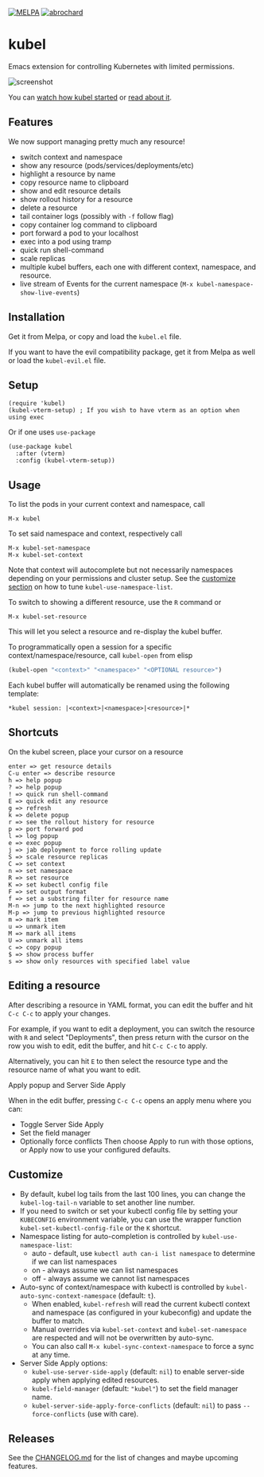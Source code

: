 [![MELPA](https://melpa.org/packages/kubel-badge.svg)](https://melpa.org/#/kubel)
[![abrochard](https://circleci.com/gh/abrochard/kubel.svg?style=svg)](https://app.circleci.com/pipelines/github/abrochard/kubel)

# kubel

Emacs extension for controlling Kubernetes with limited permissions.

![screenshot](screenshot.png)

You can [watch how kubel started](https://www.youtube.com/watch?v=w3krYEeqnyk) or [read about it](https://gist.github.com/abrochard/dd610fc4673593b7cbce7a0176d897de).

## Features
We now support managing pretty much any resource!

- switch context and namespace
- show any resource (pods/services/deployments/etc)
- highlight a resource by name
- copy resource name to clipboard
- show and edit resource details
- show rollout history for a resource
- delete a resource
- tail container logs (possibly with `-f` follow flag)
- copy container log command to clipboard
- port forward a pod to your localhost
- exec into a pod using tramp
- quick run shell-command
- scale replicas
- multiple kubel buffers, each one with different context, namespace, and resource.
- live stream of Events for the current namespace (`M-x kubel-namespace-show-live-events`)

## Installation

Get it from Melpa, or copy and load the `kubel.el` file.

If you want to have the evil compatibility package, get it from Melpa as well or
load the `kubel-evil.el` file.

## Setup

```elisp
(require 'kubel)
(kubel-vterm-setup) ; If you wish to have vterm as an option when using exec
```

Or if one uses `use-package`

```elisp
(use-package kubel
  :after (vterm)
  :config (kubel-vterm-setup))
```

## Usage

To list the pods in your current context and namespace, call
```
M-x kubel
```
To set said namespace and context, respectively call
```
M-x kubel-set-namespace
M-x kubel-set-context
```
Note that context will autocomplete but not necessarily namespaces
depending on your permissions and cluster setup.
See the [customize section](#Customize) on how to tune `kubel-use-namespace-list`.

To switch to showing a different resource, use the `R` command or
```
M-x kubel-set-resource
```
This will let you select a resource and re-display the kubel buffer.


To programmatically open a session for a specific context/namespace/resource, call `kubel-open` from elisp

```lisp
(kubel-open "<context>" "<namespace>" "<OPTIONAL resource>")
```

Each kubel buffer will automatically be renamed using the following template:
```
*kubel session: |<context>|<namespace>|<resource>|*
```

## Shortcuts

On the kubel screen, place your cursor on a resource
```
enter => get resource details
C-u enter => describe resource
h => help popup
? => help popup
! => quick run shell-command
E => quick edit any resource
g => refresh
k => delete popup
r => see the rollout history for resource
p => port forward pod
l => log popup
e => exec popup
j => jab deployment to force rolling update
S => scale resource replicas
C => set context
n => set namespace
R => set resource
K => set kubectl config file
F => set output format
f => set a substring filter for resource name
M-n => jump to the next highlighted resource
M-p => jump to previous highlighted resource
m => mark item
u => unmark item
M => mark all items
U => unmark all items
c => copy popup
$ => show process buffer
s => show only resources with specified label value
```

## Editing a resource

After describing a resource in YAML format, you can edit the buffer and hit `C-c C-c` to apply your changes.

For example, if you want to edit a deployment, you can switch the resource with `R` and select "Deployments", then press return with the cursor on the row you wish to edit, edit the buffer, and hit `C-c C-c` to apply.

Alternatively, you can hit `E` to then select the resource type and the resource name of what you want to edit.

Apply popup and Server Side Apply

When in the edit buffer, pressing `C-c C-c` opens an apply menu where you can:
- Toggle Server Side Apply
- Set the field manager
- Optionally force conflicts
Then choose Apply to run with those options, or Apply now to use your configured defaults.

## Customize

- By default, kubel log tails from the last 100 lines, you can change the `kubel-log-tail-n` variable to set another line number.
- If you need to switch or set your kubectl config file by setting your `KUBECONFIG` environment variable, you can use the wrapper function `kubel-set-kubectl-config-file` or the `K` shortcut.
- Namespace listing for auto-completion is controlled by `kubel-use-namespace-list`:
  - auto - default, use `kubectl auth can-i list namespace` to determine if we can list namespaces
  - on - always assume we can list namespaces
  - off - always assume we cannot list namespaces
- Auto-sync of context/namespace with kubectl is controlled by `kubel-auto-sync-context-namespace` (default: `t`).
  - When enabled, `kubel-refresh` will read the current kubectl context and namespace (as configured in your kubeconfig) and update the buffer to match.
  - Manual overrides via `kubel-set-context` and `kubel-set-namespace` are respected and will not be overwritten by auto-sync.
  - You can also call `M-x kubel-sync-context-namespace` to force a sync at any time.
- Server Side Apply options:
  - `kubel-use-server-side-apply` (default: `nil`) to enable server-side apply when applying edited resources.
  - `kubel-field-manager` (default: `"kubel"`) to set the field manager name.
  - `kubel-server-side-apply-force-conflicts` (default: `nil`) to pass `--force-conflicts` (use with care).

## Releases

See the [CHANGELOG.md](CHANGELOG.md) for the list of changes and maybe upcoming features.
